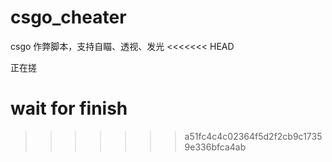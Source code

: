# csgo_cheater
csgo 作弊脚本，支持自瞄、透视、发光
<<<<<<< HEAD

正在搓

wait for finish
=======
>>>>>>> a51fc4c4c02364f5d2f2cb9c17359e336bfca4ab
